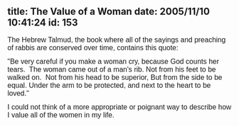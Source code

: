 title: The Value of a Woman
date: 2005/11/10 10:41:24
id: 153
---
<font face="Arial"><font size="2">

<font size="3">The Hebrew Talmud, the book where all of the sayings and preaching of rabbis are conserved over time, contains this quote:</font>

<font size="3">"Be very careful if you make a woman cry, because God counts her tears.  The woman came out of a man's rib. Not from his feet to be walked on.  Not from his head to be superior, But from the side to be equal. Under the arm to be protected, and next to the heart to be loved."</font>

<font size="3">I could not think of a more appropriate or poignant way to describe how I value all of the women in my life.</font>

</font></font>